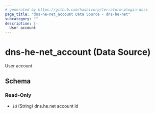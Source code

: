 ```yaml
---
# generated by https://github.com/hashicorp/terraform-plugin-docs
page_title: "dns-he-net_account Data Source - dns-he-net"
subcategory: ""
description: |-
  User account
---
```


# dns-he-net_account (Data Source)

User account



<!-- schema generated by tfplugindocs -->
## Schema

### Read-Only

- `id` (String) dns.he.net account id
